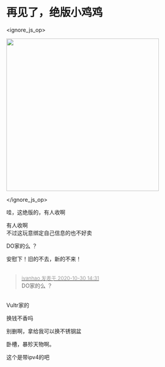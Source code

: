 # 再见了，绝版小鸡鸡



<ignore_js_op>

<img id="aimg_140888" aid="140888" src="static/image/common/none.gif" zoomfile="forum.php?mod=attachment&aid=MTQwODg4fDdkNTYwNDkyfDE2MDk2NDI4OTN8NDczNDR8NzYwMjMz&noupdate=yes&nothumb=yes" file="forum.php?mod=attachment&aid=MTQwODg4fDdkNTYwNDkyfDE2MDk2NDI4OTN8NDczNDR8NzYwMjMz&noupdate=yes" class="zoom" onclick="zoom(this, this.src, 0, 0, 0)" width="399" id="aimg_140888" inpost="1" onmouseover="showMenu({'ctrlid':this.id,'pos':'12'})" />

<div class="tip tip_4 aimg_tip" id="aimg_140888_menu" style="position: absolute; display: none" disautofocus="true">
<div class="xs0">
<p><strong>1604039435068.jpg</strong> <em class="xg1">(4.86 KB, 下载次数: 4)</em></p>
<p>
<a href="forum.php?mod=attachment&amp;aid=MTQwODg4fDdkNTYwNDkyfDE2MDk2NDI4OTN8NDczNDR8NzYwMjMz&amp;nothumb=yes" target="_blank">下载附件</a>

</p>

<p class="xg1 y">2020-10-30 14:30 上传</p>

</div>
<div class="tip_horn"></div>
</div>

</ignore_js_op>


哇，这绝版的，有人收啊

有人收啊<br />
不过这玩意绑定自己信息的也不好卖

DO家的么 ？<img src="static/image/smiley/default/lol.gif" smilieid="12" border="0" alt="" />

安慰下！旧的不去，新的不来！<br />
<br />
<img src="static/image/smiley/default/lol.gif" smilieid="12" border="0" alt="" /><img src="static/image/smiley/default/lol.gif" smilieid="12" border="0" alt="" /><img src="static/image/smiley/default/lol.gif" smilieid="12" border="0" alt="" />

<div class="quote"><blockquote><font size="2"><a href="https://www.hostloc.com/forum.php?mod=redirect&amp;goto=findpost&amp;pid=9375142&amp;ptid=760233" target="_blank"><font color="#999999">ivanhao 发表于 2020-10-30 14:31</font></a></font><br />
DO家的么 ？</blockquote></div><br />
Vultr家的

换钱不香吗

别删啊，拿给我可以换不锈钢盆<img src="static/image/smiley/default/mad.gif" smilieid="11" border="0" alt="" />

卧槽，暴殄天物啊。<img src="static/image/smiley/default/lol.gif" smilieid="12" border="0" alt="" />

这个是带ipv4的吧<br />

